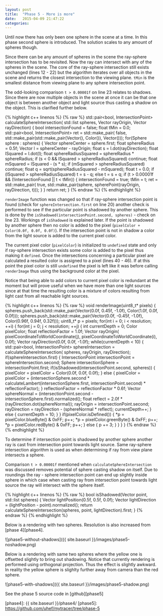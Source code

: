 ```yaml
---
layout: post
title:  "Phase 5 - More is more"
date:   2015-04-09 21:47:22
categories:
---
```

Until now there has only been one sphere in the scene at a time. In this phase second sphere is introduced. The solution scales to any amount of spheres though.

Since there can be any amount of spheres in the scene the ray-sphere intersection has to be revisited. Now the ray can intersect with any of the spheres in the scene. The core of the ray-sphere intersection still exists unchanged (lines 12 - 22) but the algorithm iterates over all objects in the scene and returns the closest intersection to the viewing plane. `tMin` is the smallest distance from viewing plane to any sphere intersection point.

The odd-looking comparison `t > 0.00001f` on line 23 relates to shadows. Since there are now multiple objects in the scene at once it can be that one object is between another object and light source thus casting a shadow on the object. This is clarified further below.

{% highlight c++ linenos %}
{% raw %}
std::pair<bool, IntersectionPoint> calculateSphereIntersection(
    std::list<Sphere> spheres,
    Vector rayOrigin,
    Vector rayDirection) {
  bool intersectionFound = false;
  float tMin = 0.0;
  std::pair<bool, IntersectionPoint> ret = std::make_pair(
      false, std::make_pair(std::make_pair(Vector(), Color()), Vector()));
  for(Sphere sphere : spheres) {
    Vector sphereCenter = sphere.first;
    float sphereRadius = 0.5f;
    Vector l = sphereCenter - rayOrigin;
    float s = l.dot(rayDirection);
    float lSquared = l.dot(l);
    float sphereRadiusSquared = sphereRadius * sphereRadius;
    if (s < 0 && lSquared > sphereRadiusSquared) continue;
    float mSquared = lSquared - (s * s);
    if (mSquared > sphereRadiusSquared) continue;
    float q = sqrt(sphereRadiusSquared - mSquared);
    float t = 0.0;
    if (lSquared > sphereRadiusSquared) t = s - q;
    else t = s + q;
    if (t > 0.00001f && (!intersectionFound || t < tMin)) {
      intersectionFound = true;
      tMin = t;
      ret = std::make_pair(
          true,
          std::make_pair(sphere, spherePoint(rayOrigin, rayDirection, t)));
    }
  }
  return ret;
}
{% endraw %}
{% endhighlight %}

`renderImage` function was changed so that if ray-sphere intersection point is found (check for `sphereIntersection.first` on line 20) another check is performed to see if the particular point is shadowed by another sphere. This is done by the `isShadowed(intersectionPoint.second, spheres)` - check on line 23. Workings of `isShadowed` is explained later. If the point is shadowed by another sphere then no color is added to the pixel (`pixelColor + Color(0.0f, 0.0f, 0.0f)`). If the intersection point is not in shadow a color from the light source is added to the current pixel color.

The current pixel color (`pixelColor`) is initialized to `undefined` state and only if ray-sphere intersection exists some color is added to the pixel thus making it `defined`. Once the intersections concerning a particular pixel are calculated a resulted color is assigned to a pixel (lines 40 - 46). If at this point the pixel color is still `undefined` the pixel is left like it was before calling `renderImage` thus using the background color at the pixel.

Notice that being able to add colors to current pixel color is redundant at the moment but will prove useful when we have more than one light sources since at that time the resulting color is a mixture of colors resulting from light cast from all reachable light sources.

{% highlight c++ linenos %}
{% raw %}
void renderImage(uint8_t* pixels) {
  spheres.push_back(std::make_pair(Vector(0.0f, 0.45f, -1.0f), Color(1.0f, 0.0f, 0.0f)));
  spheres.push_back(std::make_pair(Vector(0.0f, -0.45f, -1.0f), Color(0.96f, 0.94f, 0.32f)));
  uint8_t* p = pixels;
  for(int i = 0; i < resolution; ++i) {
    for(int j = 0; j < resolution; ++j) {
      int currentDepth = 0;
      Color pixelColor;
      float reflectionFactor = 1.0f;
      Vector rayOrigin(
          pixelCoordinateToWorldCoordinate(j),
          pixelCoordinateToWorldCoordinate(i),
          0.0f);
      Vector rayDirection(0.0f, 0.0f, -1.0f);
      while(currentDepth < 10) {
        std::pair<bool, IntersectionPoint> sphereIntersection = calculateSphereIntersection(
            spheres,
            rayOrigin,
            rayDirection);
        if(sphereIntersection.first) {
          IntersectionPoint intersectionPoint = sphereIntersection.second;
          Sphere intersectionSphere = intersectionPoint.first;
          if(isShadowed(intersectionPoint.second, spheres)) {
            pixelColor = pixelColor + Color(0.0f, 0.0f, 0.0f);
          } else {
            pixelColor = pixelColor + (intersectionSphere.second *
              calculateLambert(intersectionSphere.first, intersectionPoint.second)
              * reflectionFactor);
          }
          reflectionFactor = reflectionFactor * 0.6f;
          Vector sphereNormal = (intersectionPoint.second - intersectionSphere.first).normalized();
          float reflect = 2.0f * (rayDirection.dot(sphereNormal));
          rayOrigin = intersectionPoint.second;
          rayDirection = rayDirection - (sphereNormal * reflect);
          currentDepth++;
        } else {
          currentDepth = 10;
        }
      }
      if(pixelColor.isDefined()) {
        *p = pixelColor.blueByte() & 0xFF; p++;
        *p = pixelColor.greenByte() & 0xFF; p++;
        *p = pixelColor.redByte() & 0xFF; p++;
      } else {
        p += 3;
      }
    }
  }
}
{% endraw %}
{% endhighlight %}

To determine if intersection point is shadowed by another sphere another ray is cast from intersection point towards light source. Same ray-sphere intersection algorithm is used as when determining if ray from view plane intersects a sphere.

Comparison `t > 0.00001f` mentioned when `calculateSphereIntersection` was discussed removes potential of sphere casting shadow on itself. Due to roundings the ray - sphere intersection point can end up slightly inside sphere in which case when casting ray from intersection point towards light source the ray will intersect with the sphere itself.

{% highlight c++ linenos %}
{% raw %}
bool isShadowed(Vector point, std::list<Sphere> spheres) {
  Vector lightPosition(0.5f, 0.5f, 0.0f);
  Vector lightDirection = (lightPosition - point).normalized();
  return calculateSphereIntersection(spheres, point, lightDirection).first;
}
{% endraw %}
{% endhighlight %}

Below is a rendering with two spheres. Resolution is also increased from [phase 4][phase4].

![phase5-without-shadows]({{ site.baseurl }}/images/phase5-noshadow.png)

Below is a rendering with same two spheres where the yellow one is offsetted slightly to bring out shadowing. Notice that currently rendering is performed using orthogonal projection. Thus the effect is slightly awkward. In reality the yellow sphere is slighlty further away from camera than the red sphere.

![phase5-with-shadows]({{ site.baseurl }}/images/phase5-shadow.png)

See the phase 5 source code in [github][phase5]

[phase4]:      {{ site.baseurl }}/phase4/
[phase5]:      https://github.com/uhef/mytracer/tree/phase-5



